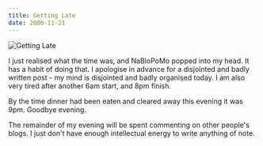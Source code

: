 ```yaml
---
title: Getting Late
date: 2006-11-21
---
```


![Getting Late](https://source.unsplash.com/7QCBakMyDCE/1600x900)

I just realised what the time was, and NaBloPoMo popped into my head. It has a habit of doing that. I apologise in advance for a disjointed and badly written post - my mind is disjointed and badly organised today. I am also very tired after another 6am start, and 8pm finish.

By the time dinner had been eaten and cleared away this evening it was 9pm. Goodbye evening.

The remainder of my evening will be spent commenting on other people's blogs. I just don't have enough intellectual energy to write anything of note.